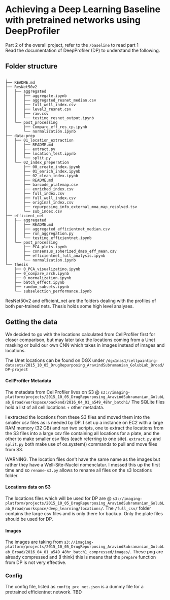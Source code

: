 # Achieving a Deep Learning Baseline with pretrained networks using DeepProfiler
Part 2 of the overall project, refer to the `/baseline` to read part 1  
Read the documentation of DeepProfiler (DP) to understand the following. 

## Folder structure
```commandline
.
├── README.md
├── ResNet50v2
│   ├── aggregated
│   │   ├── aggregate.ipynb
│   │   ├── aggregated_resnet_median.csv
│   │   ├── full_well_index.csv
│   │   ├── level3_resnet.csv
│   │   ├── raw.csv
│   │   └── testing_resnet_output.ipynb
│   └── post_processing
│       ├── Compare_eff_res_cp.ipynb
│       └── normalization.ipynb
├── data-prep
│   ├── 01_location_extraction
│   │   ├── README.md
│   │   ├── extract.py
│   │   ├── location_test.ipynb
│   │   └── split.py
│   └── 02_index_preperation
│       ├── 00_create_index.ipynb
│       ├── 01_enrich_index.ipynb
│       ├── 02_clean_index.ipynb
│       ├── README.md
│       ├── barcode_platemap.csv
│       ├── enriched_index.csv
│       ├── full_index.csv
│       ├── full_well_index.csv
│       ├── original_index.csv
│       ├── repurposing_info_external_moa_map_resolved.tsv
│       └── sub_index.csv
├── efficient_net
│   ├── aggregated
│   │   ├── README.md
│   │   ├── aggregated_efficientnet_median.csv
│   │   ├── run_aggregation.py
│   │   └── testing_efficientnet.ipynb
│   └── post_processing
│       ├── PCA_plots.ipynb
│       ├── consensus_spherized_dmso_eff_mean.csv
│       ├── efficientnet_full_analysis.ipynb
│       └── normalization.ipynb
└── thesis
    ├── 0_PCA_visualizatino.ipynb
    ├── 0_compare_arch.ipynb
    ├── 0_normalization.ipynb
    ├── batch_effect.ipynb
    ├── random_subsets.ipynb
    └── subselection_performance.ipynb
```
ResNet50v2 and efficient_net are the folders dealing with the profiles of both per-trained nets.
Thesis holds some high level analyses. 


## Getting the data
We decided to go with the locations calculated from CellProfiler first for closer comparison, but may later take the locations coming from a Unet masking or build our own CNN which takes in images instead of images and locations. 

The Unet locations can be found on DGX under `/dgx1nas1/cellpainting-datasets/2015_10_05_DrugRepurposing_AravindSubramanian_GolubLab_Broad/DP-project`

#### CellProfiler Metadata
The metadata from CellProfiler lives on S3 @ `s3://imaging-platform/projects/2015_10_05_DrugRepurposing_AravindSubramanian_GolubLab_Broad/workspace/backend/2016_04_01_a549_48hr_batch1/` 
The SQLite files hold a list of all cell locations + other metadata. 

I extracted the locations from these S3 files and moved them into the smaller csv files as is needed by DP. I set up a instance on EC2 with a large RAM memory (32 GB) and ran two scripts, one to extract the locations from the S3 files into a large csv file containing all locations for a plate, and the other to make smaller csv files (each referring to one site).
`extract.py` and `split.py` both make use of os.system() commands to pull and move files from S3.

WARNING. The location files don't have the same name as the images but rather they have a Well-Site-Nuclei nomenclatur.
I messed this up the first time and so `rename-s3.py` allows to rename all files on the s3 locations folder.

#### Locations data on S3
The locations files which will be used for DP are @ `s3://imaging-platform/projects/2015_10_05_DrugRepurposing_AravindSubramanian_GolubLab_Broad/workspace/deep_learning/locations/`. The `/full_csv/` folder contains the large csv files and is only there for backup. Only the plate files should be used for DP. 

#### Images
The images are taking from `s3://imaging-platform/projects/2015_10_05_DrugRepurposing_AravindSubramanian_GolubLab_Broad/2016_04_01_a549_48hr_batch1_compressed/images/`. These png are already compressed and (I think) this is means that the `prepare` function from DP is not very effective. 

### Config
The config file, listed as `config_pre_net.json` is a dummy file for a pretrained efficientnet network. TBD

